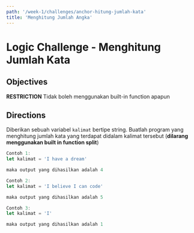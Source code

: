```yaml
---
path: '/week-1/challenges/anchor-hitung-jumlah-kata'
title: 'Menghitung Jumlah Angka'
---
```


# Logic Challenge - Menghitung Jumlah Kata

## Objectives

**RESTRICTION**
Tidak boleh menggunakan built-in function apapun

## Directions

Diberikan sebuah variabel `kalimat` bertipe string.
Buatlah program yang menghitung jumlah kata yang terdapat didalam kalimat tersebut (**dilarang menggunakan built in function split**)

```JavaScript
Contoh 1:
let kalimat = 'I have a dream'

maka output yang dihasilkan adalah 4

Contoh 2:
let kalimat = 'I believe I can code'

maka output yang dihasilkan adalah 5

Contoh 3:
let kalimat = 'I'

maka output yang dihasilkan adalah 1
```
